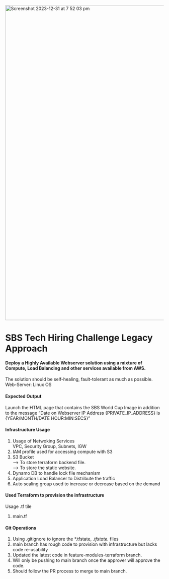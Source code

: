 <img width="1000" alt="Screenshot 2023-12-31 at 7 52 03 pm" src="https://github.com/techielife9/sbs-tech-hiring-challenge/assets/29218570/a995225d-fb5a-46a0-9605-c5ec04cddf76">

# SBS Tech Hiring Challenge Legacy Approach 

####  Deploy a Highly Available Webserver solution using a mixture of Compute, Load Balancing and other services available from AWS. 
The solution should be self-healing, fault-tolerant as much as possible.
Web-Server: Linux OS

#### Expected Output
Launch the HTML page that contains the SBS World Cup Image in addition to the message “Date on Webserver IP Address {PRIVATE_IP_ADDRESS} is {YEAR/MONTH/DATE HOUR:MIN:SECS}”

#### Infrastructure Usage 
   1. Usage of Netwoking Services <br />
      VPC, Security Group, Subnets, IGW
   2. IAM profile used for accessing compute with S3
   3. S3 Bucket <br /> 
     --> To store terraform backend file. <br /> 
     --> To store the static website. <br /> 
   4. Dynamo DB to handle lock file mechanism
   5. Application Load Balancer to Distribute the traffic
   6. Auto scaling group used to increase or decrease based on the demand

#### Used Terraform to provision the infrastructure
Usage .tf tile
   1. main.tf


#### Git Operations
   1. Using .gitignore to ignore the *.tfstate, *.tfstate.* files
   2. main branch has rough code to provision with infrastructure but lacks code re-usability
   3. Updated the latest code in feature-modules-terraform branch.
   4. Will only be pushing to main branch once the approver will approve the code.
   5. Should follow the PR process to merge to main branch.
